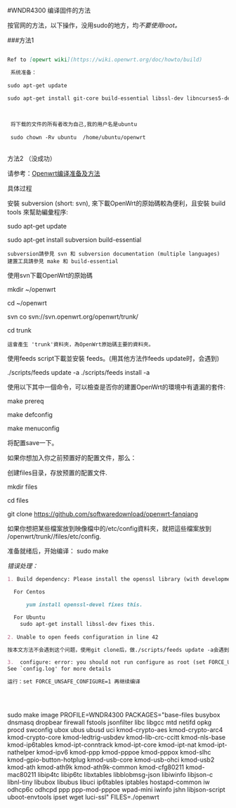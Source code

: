 #WNDR4300 编译固件的方法

按官网的方法，以下操作，没用sudo的地方，均*不要使用root。*

###方法1

```markdown

Ref to [opewrt wiki](https://wiki.openwrt.org/doc/howto/build)

 系统准备：
 
sudo apt-get update

sudo apt-get install git-core build-essential libssl-dev libncurses5-dev unzip
 
 
 
 将下载的文件的所有者改为自己,我的用户名是ubuntu
 
 sudo chown -Rv ubuntu  /home/ubuntu/openwrt
 

```

方法2 （没成功）

请参考：[Openwrt编译准备及方法](https://wiki.openwrt.org/zh-tw/doc/howto/buildroot.exigence)</br>

具体过程

 安裝 subversion (short: svn), 來下載OpenWrt的原始碼較為便利，且安裝 build tools 來幫助編彙程序:

sudo apt-get update

sudo apt-get install subversion build-essential

    subversion請參見 svn 和 subversion documentation (multiple languages)
    建置工具請參見 make 和 build-essential

使用svn下載OpenWrt的原始碼

mkdir ~/openwrt

cd ~/openwrt

svn co svn://svn.openwrt.org/openwrt/trunk/

cd trunk


    這會產生 'trunk'資料夾，為OpenWrt原始碼主要的資料夾。

使用feeds script下載並安裝 feeds。(用其他方法作feeds update时，会遇到)

./scripts/feeds update -a
./scripts/feeds install -a


使用以下其中一個命令，可以檢查是否你的建置OpenWrt的環境中有遺漏的套件:

make prereq

make defconfig

make menuconfig

将配置save一下。

如果你想加入你之前预置好的配置文件，那么：

创建files目录，存放预置的配置文件.

mkdir files

cd files

git clone https://github.com/softwaredownload/openwrt-fanqiang

如果你想把某些檔案放到映像檔中的/etc/config資料夾，就把這些檔案放到 /openwrt/trunk//files/etc/config. 

准备就绪后，开始编译：
sudo make


*错误处理：*
```markdown
1. Build dependency: Please install the openssl library (with development headers)
    
  For Centos 

      yum install openssl-devel fixes this.

  For Ubuntu 
    sudo apt-get install libssl-dev fixes this.
  
2. Unable to open feeds configuration in line 42

按本文方法不会遇到这个问题，使用git clone后，做./scripts/feeds update -a会遇到。原因不懂。

3.  configure: error: you should not run configure as root (set FORCE_UNSAFE_CONFIGURE=1 in environment to bypass this check)
See `config.log' for more details

运行：set FORCE_UNSAFE_CONFIGURE=1 再继续编译 




```


</br>
sudo make image PROFILE=WNDR4300 PACKAGES="base-files busybox dnsmasq dropbear firewall fstools jsonfilter libc libgcc mtd netifd opkg procd swconfig ubox ubus ubusd uci kmod-crypto-aes kmod-crypto-arc4 kmod-crypto-core kmod-ledtrig-usbdev kmod-lib-crc-ccitt kmod-nls-base kmod-ip6tables kmod-ipt-conntrack kmod-ipt-core kmod-ipt-nat kmod-ipt-nathelper kmod-ipv6 kmod-ppp kmod-pppoe kmod-pppox kmod-slhc kmod-gpio-button-hotplug kmod-usb-core kmod-usb-ohci kmod-usb2 kmod-ath kmod-ath9k kmod-ath9k-common kmod-cfg80211 kmod-mac80211 libip4tc libip6tc libxtables libblobmsg-json libiwinfo libjson-c libnl-tiny libubox libubus libuci ip6tables iptables hostapd-common iw odhcp6c odhcpd ppp ppp-mod-pppoe wpad-mini iwinfo jshn libjson-script uboot-envtools ipset wget  luci-ssl" FILES=./openwrt
